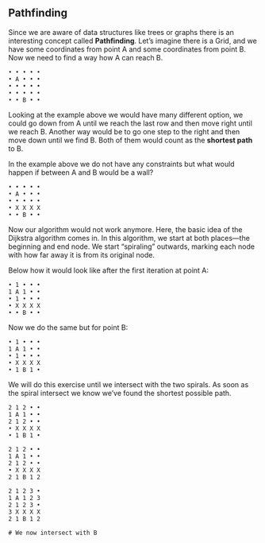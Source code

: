 ## Pathfinding

Since we are aware of data structures like trees or graphs there is an interesting concept called **Pathfinding**. Let’s imagine there is a Grid, and we have some coordinates from point A and some coordinates from point B. Now we need to find a way how A can reach B.

```plaintext
• • • • •
• A • • •
• • • • •
• • • • •
• • B • •
```

Looking at the example above we would have many different option, we could go down from A until we reach the last row and then move right until we reach B. Another way would be to go one step to the right and then move down until we find B. Both of them would count as the **shortest path** to B.

In the example above we do not have any constraints but what would happen if between A and B would be a wall?

```plaintext
• • • • •
• A • • •
• • • • •
• X X X X
• • B • •
```

Now our algorithm would not work anymore. Here, the basic idea of the Dijkstra algorithm comes in. In this algorithm, we start at both places—the beginning and end node. We start “spiraling” outwards, marking each node with how far away it is from its original node.

Below how it would look like after the first iteration at point A:

```plaintext
• 1 • • •
1 A 1 • •
• 1 • • •
• X X X X
• • B • •
```

Now we do the same but for point B:

```plaintext
• 1 • • •
1 A 1 • •
• 1 • • •
• X X X X
• 1 B 1 •
```

We will do this exercise until we intersect with the two spirals. As soon as the spiral intersect we know we’ve found the shortest possible path.

```plaintext
2 1 2 • •
1 A 1 • •
2 1 2 • •
• X X X X
• 1 B 1 •

2 1 2 • •
1 A 1 • •
2 1 2 • •
• X X X X
2 1 B 1 2

2 1 2 3 •
1 A 1 2 3
2 1 2 3 •
3 X X X X
2 1 B 1 2

# We now intersect with B
```
